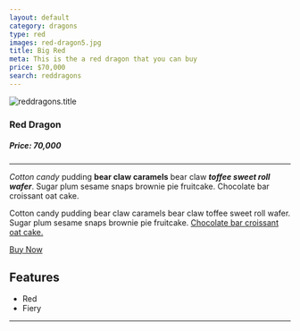 ```yaml
---
layout: default
category: dragons
type: red
images: red-dragon5.jpg
title: Big Red
meta: This is the a red dragon that you can buy
price: $70,000
search: reddragons
---
```


<img class="img-flex individual" src="{{site.baseurl}}/images/red-dragon5.jpg" alt="reddragons.title">

### Red Dragon
##### Price: 70,000

<hr>

*Cotton candy* pudding **bear claw caramels** bear claw ***toffee sweet roll wafer***. Sugar plum sesame snaps brownie pie fruitcake. Chocolate bar croissant oat cake.

Cotton candy pudding bear claw caramels bear claw toffee sweet roll wafer. Sugar plum sesame snaps brownie pie fruitcake. [Chocolate bar croissant oat cake.]()

<a class="btn2" href="{{site.baseurl}}/cart/"> Buy Now</a>

## Features

- Red
- Fiery

<hr>
